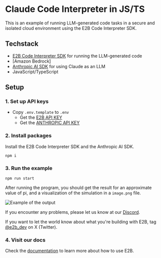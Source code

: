 # Claude Code Interpreter in JS/TS
This is an example of running LLM-generated code tasks in a secure and isolated cloud environment using the E2B Code Interpreter SDK.

## Techstack
- [E2B Code Interpreter SDK](https://github.com/e2b-dev/code-interpreter) for running the LLM-generated code
- [Amazon Bedrock]
- [Anthropic AI SDK](https://www.npmjs.com/package/@anthropic-ai/sdk) for using Claude as an LLM
- JavaScript/TypeScript

## Setup

### 1. Set up API keys
- Copy `.env.template`   to `.env`
  - Get the [E2B API KEY](https://e2b.dev/docs/getting-started/api-key)
  - Get the [ANTHROPIC API KEY](https://console.anthropic.com/settings/keys)

### 2. Install packages

Install the E2B Code Interpreter SDK and the Anthropic AI SDK.

```
npm i
```

### 3. Run the example

```
npm run start
```


After running the program, you should get the result for an approximate value of pi, and a visualization of the simulation in a `image.png` file.

![Example of the output](example.png)

If you encounter any problems, please let us know at our [Discord](https://discord.com/invite/U7KEcGErtQ).

If you want to let the world know about what you're building with E2B, tag [@e2b_dev](https://twitter.com/e2b_dev) on X (Twitter).

### 4. Visit our docs
Check the [documentation](https://e2b.dev/docs) to learn more about how to use E2B.